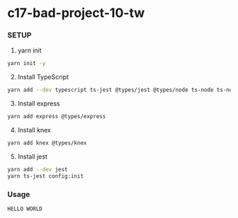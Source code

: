 # c17-bad-project-10-tw

### SETUP

1. yarn init

```bash
yarn init -y
```

2. Install TypeScript

```bash
yarn add --dev typescript ts-jest @types/jest @types/node ts-node ts-node-dev
```

3. Install express

```bash
yarn add express @types/express
```

4. Install knex

```bash
yarn add knex @types/knex
```

5. Install jest

```bash
yarn add --dev jest
yarn ts-jest config:init
```

### Usage

```
HELLO WORLD
```
